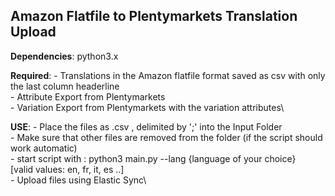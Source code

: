 Amazon Flatfile to Plentymarkets Translation Upload
---

**Dependencies**:
    python3.x

**Required**: 
    - Translations in the Amazon flatfile format saved as csv with only the last column headerline\
    - Attribute Export from Plentymarkets\
    - Variation Export from Plentymarkets with the variation attributes\

**USE**:
    - Place the files as .csv , delimited by ';' into the Input Folder\
    - Make sure that other files are removed from the folder (if the script should work automatic)\
    - start script with : python3 main.py --lang {language of your choice}\
        [valid values: en, fr, it, es ..]\
    - Upload files using Elastic Sync\
    
              
